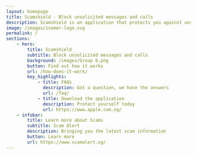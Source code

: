 ```yaml
---
layout: homepage
title: Scamshield - Block unsolicited messages and calls
description: Scamshield is an application that protects you against unsolicited messages and calls from unknown contacts or known scammers
image: /images/isomer-logo.svg
permalink: /
sections:
    - hero:
        title: Scamshield
        subtitle: Block unsolicited messages and calls
        background: /images/Group 6.png
        button: Find out how it works
        url: /how-does-it-work/
        key_highlights:
            - title: FAQs
              description: Got a question, we have the answers
              url: /faq/
            - title: Download the application
              description: Protect yourself today
              url: https://www.apple.com.sg/
    - infobar:
        title: Learn more about Scams
        subtitle: Scam Alert
        description: Bringing you the latest scam information
        button: Learn more
        url: https://www.scamalert.sg/
---
```

